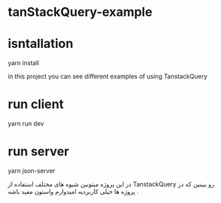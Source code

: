 # tanStackQuery-example

# isntallation

yarn install 

in this project you can see different examples of using TanstackQuery

# run client

yarn run dev

# run server

yarn json-server


در این پروژه میتونین شیوه های مختلف استفاده از TanstackQuery رو ببینین که در پروژه ها خیلی کاربردیه امیدوارم واستون مفید باشه .
